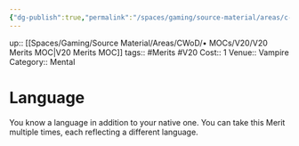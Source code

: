 ```yaml
---
{"dg-publish":true,"permalink":"/spaces/gaming/source-material/areas/c-wo-d/genre/vampire/v20/merits-and-flaws/language/","dgHomeLink":true,"dgPassFrontmatter":true}
---
```


up:: [[Spaces/Gaming/Source Material/Areas/CWoD/• MOCs/V20/V20 Merits MOC|V20 Merits MOC]]
tags:: #Merits #V20 
Cost:: 1
Venue:: Vampire
Category:: Mental
# Language
You know a language in addition to your native one.
You can take this Merit multiple times, each reflecting
a different language.